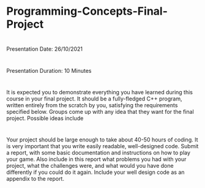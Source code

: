 # Programming-Concepts-Final-Project
#
#
#
#
   Presentation Date: 26/10/2021
 #
   Presentation Duration: 10 Minutes
#
   It is expected you to demonstrate everything you have learned during this course in your final
project. It should be a fully-fledged C++ program, written entirely from the scratch by you,
satisfying the requirements specified below. Groups come up with any idea that they want for
the final project. Possible ideas include
#
   Your project should be large enough to take about 40-50 hours of coding.
It is very important that you write easily readable, well-designed code.
Submit a report, with some basic documentation and instructions on how to play your game.
Also include in this report what problems you had with your project, what the challenges
were, and what would you have done differently if you could do it again. Include your well
design code as an appendix to the report.
#
#
#
#
#
#
#
#
#
#
#

